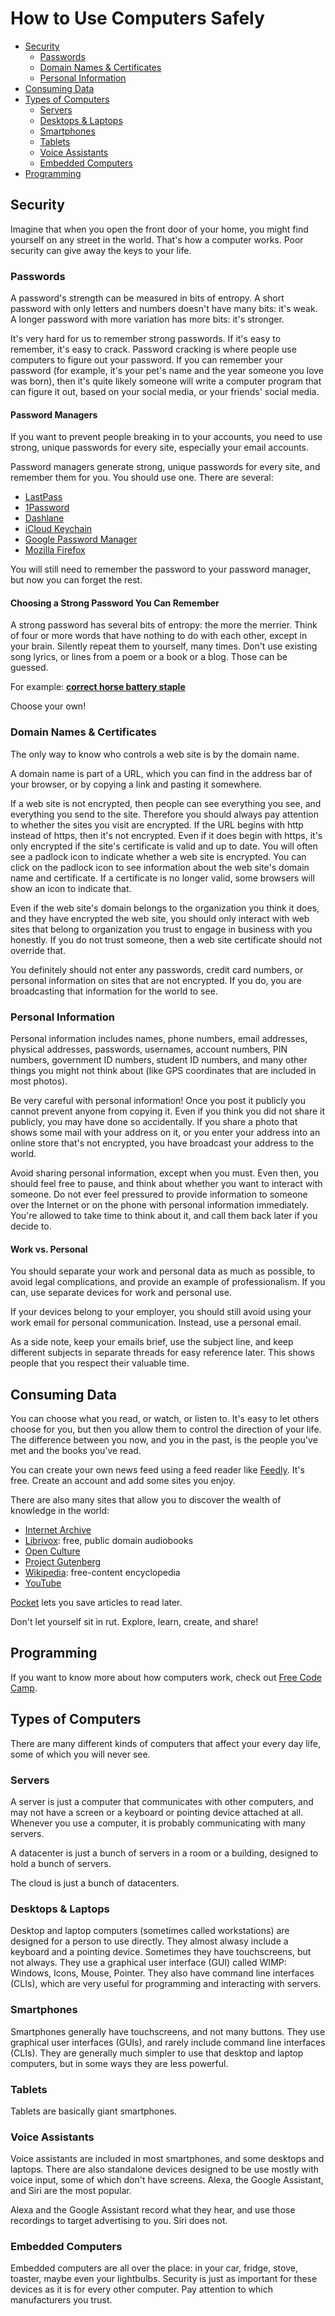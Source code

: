 # How to Use Computers Safely

- [Security](#security)
  - [Passwords](#passwords)
  - [Domain Names & Certificates](#domain-names--certificates)
  - [Personal Information](#personal-information)
- [Consuming Data](#consuming-data)
- [Types of Computers](#types-of-computers)
  - [Servers](#servers)
  - [Desktops & Laptops](#desktops--laptops)
  - [Smartphones](#smartphones)
  - [Tablets](#tablets)
  - [Voice Assistants](#voice-assistants)
  - [Embedded Computers](#embedded-computers)
- [Programming](#programming)

## Security
Imagine that when you open the front door of your home, you might find yourself
on any street in the world.  That's how a computer works.  Poor security can
give away the keys to your life.

### Passwords
A password's strength can be measured in bits of entropy.  A short password
with only letters and numbers doesn't have many bits: it's weak.  A longer
password with more variation has more bits: it's stronger.

It's very hard for us to remember strong passwords.  If it's easy to remember,
it's easy to crack.  Password cracking is where people use computers to figure
out your password.  If you can remember your password (for example, it's your
pet's name and the year someone you love was born), then it's quite likely
someone will write a computer program that can figure it out, based on your
social media, or your friends' social media.

#### Password Managers
If you want to prevent people breaking in to your accounts, you need to use
strong, unique passwords for every site, especially your email accounts.

Password managers generate strong, unique passwords for every site, and
remember them for you.  You should use one.  There are several:
- [LastPass](https://www.lastpass.com/)
- [1Password](https://1password.com/)
- [Dashlane](https://www.dashlane.com/)
- [iCloud Keychain](https://support.apple.com/guide/mac-help/use-keychains-to-store-passwords-mchlf375f392/mac)
- [Google Password Manager](https://support.google.com/accounts/answer/6208650?hl=en)
- [Mozilla Firefox](https://support.mozilla.org/en-US/kb/password-manager-remember-delete-edit-logins)

You will still need to remember the password to your password manager, but now
you can forget the rest.

#### Choosing a Strong Password You Can Remember
A strong password has several bits of entropy: the more the merrier.  Think of
four or more words that have nothing to do with each other, except in your
brain.  Silently repeat them to yourself, many times.  Don't use existing song
lyrics, or lines from a poem or a book or a blog.  Those can be guessed.

For example: [**correct horse battery staple**](https://xkcd.com/936/ "xkcd: Password Strength")

Choose your own!

### Domain Names & Certificates
The only way to know who controls a web site is by the domain name.

A domain name is part of a URL, which you can find in the address bar of your
browser, or by copying a link and pasting it somewhere.

If a web site is not encrypted, then people can see everything you see, and
everything you send to the site.  Therefore you should always pay attention to
whether the sites you visit are encrypted.  If the URL begins with http instead
of https, then it's not encrypted.  Even if it does begin with https, it's only
encrypted if the site's certificate is valid and up to date.  You will often
see a padlock icon to indicate whether a web site is encrypted.  You can click
on the padlock icon to see information about the web site's domain name and
certificate.  If a certificate is no longer valid, some browsers will show an
icon to indicate that.

Even if the web site's domain belongs to the organization you think it does,
and they have encrypted the web site, you should only interact with web sites
that belong to organization you trust to engage in business with you honestly.
If you do not trust someone, then a web site certificate should not override
that.

You definitely should not enter any passwords, credit card numbers, or personal
information on sites that are not encrypted.  If you do, you are broadcasting
that information for the world to see.

### Personal Information
Personal information includes names, phone numbers, email addresses, physical
addresses, passwords, usernames, account numbers, PIN numbers, government ID
numbers, student ID numbers, and many other things you might not think about
(like GPS coordinates that are included in most photos).

Be very careful with personal information!  Once you post it publicly you
cannot prevent anyone from copying it.  Even if you think you did not share it
publicly, you may have done so accidentally.  If you share a photo that shows
some mail with your address on it, or you enter your address into an online
store that's not encrypted, you have broadcast your address to the world.

Avoid sharing personal information, except when you must.  Even then, you
should feel free to pause, and think about whether you want to interact with
someone.  Do not ever feel pressured to provide information to someone over the
Internet or on the phone with personal information immediately.  You're allowed
to take time to think about it, and call them back later if you decide to.

#### Work vs. Personal
You should separate your work and personal data as much as possible, to avoid
legal complications, and provide an example of professionalism.  If you can,
use separate devices for work and personal use.

If your devices belong to your employer, you should still avoid using your
work email for personal communication.  Instead, use a personal email.

As a side note, keep your emails brief, use the subject line, and keep different
subjects in separate threads for easy reference later.  This shows people that
you respect their valuable time.

## Consuming Data
You can choose what you read, or watch, or listen to.  It's easy to let others
choose for you, but then you allow them to control the direction of your life.
The difference between you now, and you in the past, is the people you've met
and the books you've read.

You can create your own news feed using a feed reader like
[Feedly](https://feedly.com/).  It's free.  Create an account and add some
sites you enjoy.

There are also many sites that allow you to discover the wealth of knowledge
in the world:
- [Internet Archive](https://archive.org/)
- [Librivox](https://librivox.org/): free, public domain audiobooks
- [Open Culture](http://www.openculture.com/)
- [Project Gutenberg](https://www.gutenberg.org/)
- [Wikipedia](https://en.wikipedia.org/): free-content encyclopedia
- [YouTube](https://www.youtube.com/)

[Pocket](https://getpocket.com/) lets you save articles to read later.

Don't let yourself sit in rut.  Explore, learn, create, and share!

## Programming
If you want to know more about how computers work, check out [Free Code
Camp](https://www.freecodecamp.org/).

## Types of Computers
There are many different kinds of computers that affect your every day life,
some of which you will never see.

### Servers
A server is just a computer that communicates with other computers, and may not
have a screen or a keyboard or pointing device attached at all.  Whenever you
use a computer, it is probably communicating with many servers.

A datacenter is just a bunch of servers in a room or a building, designed to
hold a bunch of servers.

The cloud is just a bunch of datacenters.

### Desktops & Laptops
Desktop and laptop computers (sometimes called workstations) are designed for a
person to use directly.  They almost alwasy include a keyboard and a pointing
device.  Sometimes they have touchscreens, but not always.  They use a
graphical user interface (GUI) called WIMP: Windows, Icons, Mouse, Pointer.
They also have command line interfaces (CLIs), which are very useful for
programming and interacting with servers.

### Smartphones
Smartphones generally have touchscreens, and not many buttons.  They use
graphical user interfaces (GUIs), and rarely include command line interfaces
(CLIs).  They are generally much simpler to use that desktop and laptop
computers, but in some ways they are less powerful.

### Tablets
Tablets are basically giant smartphones.

### Voice Assistants
Voice assistants are included in most smartphones, and some desktops and
laptops.  There are also standalone devices designed to be use mostly with
voice input, some of which don't have screens.  Alexa, the Google Assistant,
and Siri are the most popular.

Alexa and the Google Assistant record what they hear, and use those recordings
to target advertising to you.  Siri does not.

### Embedded Computers
Embedded computers are all over the place: in your car, fridge, stove, toaster,
maybe even your lightbulbs.  Security is just as important for these devices as
it is for every other computer.  Pay attention to which manufacturers you
trust.

